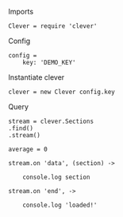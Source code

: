 
Imports

	Clever = require 'clever'

Config

	config =
		key: 'DEMO_KEY'

Instantiate clever

	clever = new Clever config.key

Query

	stream = clever.Sections
	.find()
	.stream()

	average = 0

	stream.on 'data', (section) ->

		console.log section

	stream.on 'end', ->

		console.log 'loaded!'
